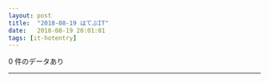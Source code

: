 ```yaml
---
layout: post
title:  "2018-08-19 はてぶIT"
date:   2018-08-19 20:01:01
tags: [it-hotentry]
---
```

0 件のデータあり

<hr>
